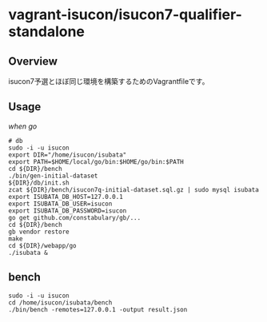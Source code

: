 # vagrant-isucon/isucon7-qualifier-standalone

## Overview

isucon7予選とほぼ同じ環境を構築するためのVagrantfileです。

## Usage

*when go*

```
# db
sudo -i -u isucon
export DIR="/home/isucon/isubata"
export PATH=$HOME/local/go/bin:$HOME/go/bin:$PATH
cd ${DIR}/bench
./bin/gen-initial-dataset
${DIR}/db/init.sh
zcat ${DIR}/bench/isucon7q-initial-dataset.sql.gz | sudo mysql isubata
export ISUBATA_DB_HOST=127.0.0.1
export ISUBATA_DB_USER=isucon
export ISUBATA_DB_PASSWORD=isucon
go get github.com/constabulary/gb/...
cd ${DIR}/bench
gb vendor restore
make
cd ${DIR}/webapp/go
./isubata &
```

## bench
```
sudo -i -u isucon
cd /home/isucon/isubata/bench
./bin/bench -remotes=127.0.0.1 -output result.json
```

